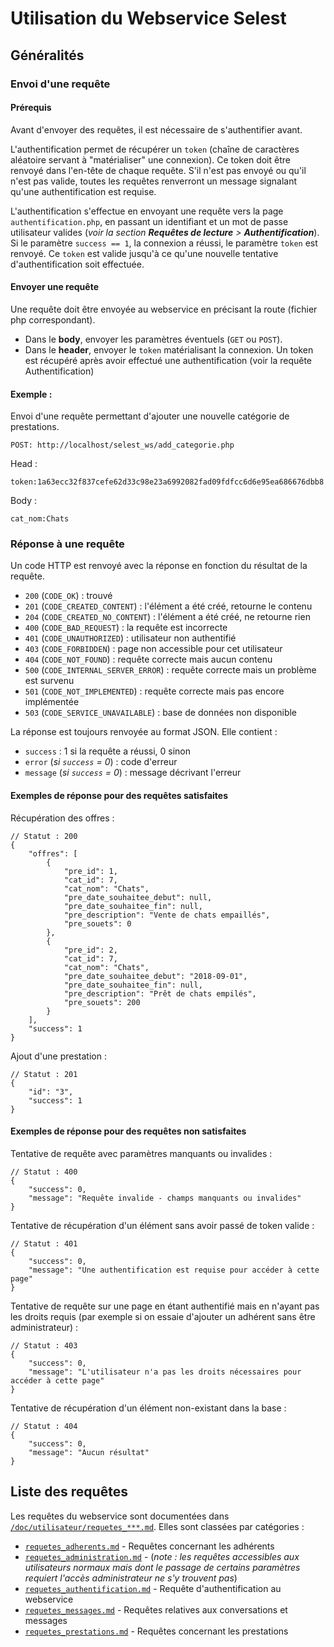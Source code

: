 # Utilisation du Webservice Selest



## Généralités


### Envoi d'une requête




#### Prérequis
Avant d'envoyer des requêtes, il est nécessaire de s'authentifier avant.

L'authentification permet de récupérer un `token` (chaîne de caractères aléatoire servant à "matérialiser" une connexion). Ce token doit être renvoyé dans l'en-tête de chaque requête. S'il n'est pas envoyé ou qu'il n'est pas valide, toutes les requêtes renverront un message signalant qu'une authentification est requise.

L'authentification s'effectue en envoyant une requête vers la page `authentification.php`, en passant un identifiant et un mot de passe utilisateur valides (*voir la section **Requêtes de lecture** > **Authentification***). Si le paramètre `success == 1`, la connexion a réussi, le paramètre `token` est renvoyé. Ce `token` est valide jusqu'à ce qu'une nouvelle tentative d'authentification soit effectuée.





#### Envoyer une requête
Une requête doit être envoyée au webservice en précisant la route (fichier php correspondant).
* Dans le **body**, envoyer les paramètres éventuels (`GET` ou `POST`).
* Dans le **header**, envoyer le `token` matérialisant la connexion. Un token est récupéré après avoir effectué une authentification (voir la requête Authentification)


#### Exemple :
Envoi d'une requête permettant d'ajouter une nouvelle catégorie de prestations.

```
POST: http://localhost/selest_ws/add_categorie.php
```
Head :
```
token:1a63ecc32f837cefe62d33c98e23a6992082fad09fdfcc6d6e95ea686676dbb8
```
Body :
```
cat_nom:Chats
```















### Réponse à une requête
Un code HTTP est renvoyé avec la réponse en fonction du résultat de la requête.

* `200` (`CODE_OK`) : trouvé
* `201` (`CODE_CREATED_CONTENT`) : l'élément a été créé, retourne le contenu
* `204` (`CODE_CREATED_NO_CONTENT`) : l'élément a été créé, ne retourne rien
* `400` (`CODE_BAD_REQUEST`) : la requête est incorrecte
* `401` (`CODE_UNAUTHORIZED`) : utilisateur non authentifié
* `403` (`CODE_FORBIDDEN`) : page non accessible pour cet utilisateur
* `404` (`CODE_NOT_FOUND`) : requête correcte mais aucun contenu
* `500` (`CODE_INTERNAL_SERVER_ERROR`) : requête correcte mais un problème est survenu
* `501` (`CODE_NOT_IMPLEMENTED`) : requête correcte mais pas encore implémentée
* `503` (`CODE_SERVICE_UNAVAILABLE`) : base de données non disponible

La réponse est toujours renvoyée au format JSON.
Elle contient : 
* `success` : 1 si la requête a réussi, 0 sinon
* `error` (*si `success` = 0*) : code d'erreur
* `message` (*si `success` = 0*) : message décrivant l'erreur



#### Exemples de réponse pour des requêtes satisfaites

Récupération des offres :
```
// Statut : 200
{
    "offres": [
        {
            "pre_id": 1,
            "cat_id": 7,
            "cat_nom": "Chats",
            "pre_date_souhaitee_debut": null,
            "pre_date_souhaitee_fin": null,
            "pre_description": "Vente de chats empaillés",
            "pre_souets": 0
        },
        {
            "pre_id": 2,
            "cat_id": 7,
            "cat_nom": "Chats",
            "pre_date_souhaitee_debut": "2018-09-01",
            "pre_date_souhaitee_fin": null,
            "pre_description": "Prêt de chats empilés",
            "pre_souets": 200
        }
    ],
    "success": 1
}
```

Ajout d'une prestation :
```
// Statut : 201
{
    "id": "3",
    "success": 1
}
```

#### Exemples de réponse pour des requêtes non satisfaites
Tentative de requête avec paramètres manquants ou invalides :
```
// Statut : 400
{
    "success": 0,
    "message": "Requête invalide - champs manquants ou invalides"
}
```

Tentative de récupération d'un élément sans avoir passé de token valide :
```
// Statut : 401
{
    "success": 0,
    "message": "Une authentification est requise pour accéder à cette page"
}
```

Tentative de requête sur une page en étant authentifié mais en n'ayant pas les droits requis (par exemple si on essaie d'ajouter un adhérent sans être administrateur) :
```
// Statut : 403
{
    "success": 0,
    "message": "L'utilisateur n'a pas les droits nécessaires pour accéder à cette page"
}
```

Tentative de récupération d'un élément non-existant dans la base :
```
// Statut : 404
{
    "success": 0,
    "message": "Aucun résultat"
}
```


## <a name="sommaire_requetes"></a>Liste des requêtes

Les requêtes du webservice sont documentées dans [`/doc/utilisateur/requetes_***.md`](doc/utilisateur). Elles sont classées par catégories :

* [`requetes_adherents.md`](doc/utilisateur/requetes_administration.md) - Requêtes concernant les adhérents
* [`requetes_administration.md`](doc/utilisateur/requetes_administration.md) - (*note : les requêtes accessibles aux utilisateurs normaux mais dont le passage de certains paramètres requiert l'accès administrateur ne s'y trouvent pas*)
* [`requetes_authentification.md`](doc/utilisateur/requetes_authentification.md) - Requête d'authentification au webservice
* [`requetes_messages.md`](doc/utilisateur/requetes_messages.md) - Requêtes relatives aux conversations et messages
* [`requetes_prestations.md`](doc/utilisateur/requetes_prestations.md) - Requêtes concernant les prestations